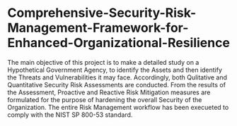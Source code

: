 # Comprehensive-Security-Risk-Management-Framework-for-Enhanced-Organizational-Resilience

The main objective of this project is to make a detailed study on a Hypothetical Government Agency, to identify the Assets and then identify the Threats and Vulnerabilities it may face.
Accordingly, both Qulitative and Quantitative Security Risk Assessments are conducted. From the results of the Assessment, Proactive and Reactive Risk Mitigation measures are formulated for
the purpose of hardening the overall Security of the Organization. The entire Risk Management workflow has been execueted to comply with the NIST SP 800-53 standard.
